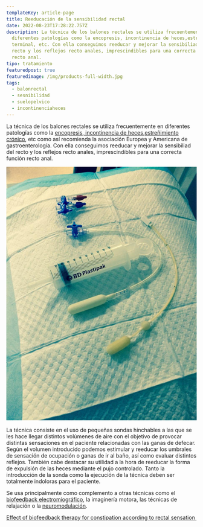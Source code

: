 ```yaml
---
templateKey: article-page
title: Reeducación de la sensibilidad rectal
date: 2022-08-23T17:28:22.757Z
description: La técnica de los balones rectales se utiliza frecuentemente en
  diferentes patologías como la encopresis, incontinencia de heces,estreñimiento
  terminal, etc. Con ella conseguimos reeducar y mejorar la sensibiliad del
  recto y los reflejos recto anales, imprescindibles para una correcta función
  recto anal.
tipo: tratamiento
featuredpost: true
featuredimage: /img/products-full-width.jpg
tags:
  - balonrectal
  - sesnibilidad
  - suelopelvico
  - incontinenciaheces
---
```

<p>La técnica de los balones rectales se utiliza frecuentemente en diferentes patologías como la <a href="http://www.fisioterapiasuelopelvico.com/pacientes/ninos/encopresis">encopresis</a>,<a href="http://www.fisioterapiasuelopelvico.com/pacientes/mujeres/incontinencia-heces-gases"> incontinencia de heces</a>,<a href="http://www.fisioterapiasuelopelvico.com/pacientes/hombres/estrenimiento">estreñimiento crónico</a>, etc como así recomienda la asociación Europea y Americana de gastroenterología. Con ella conseguimos reeducar y mejorar la sensibiliad del recto y los reflejos recto anales, imprescindibles para una correcta función recto anal.</p>

<p><img alt="" src="/static/img/tratamientos/reeducacion-sensibilidad-rectal/reeducacion-sensibilidad-rectal.jpeg"/></p>

<p>La técnica consiste en el uso de pequeñas sondas hinchables a las que se les hace llegar distintos volúmenes de aire con el objetivo de provocar distintas sensaciones en el paciente relacionadas con las ganas de defecar. Según el volumen introducido podemos estimular y reeducar los umbrales de sensación de ocupación o ganas de ir al baño, así como evaluar distintos reflejos. También cabe destacar su utilidad a la hora de reeducar la forma de expulsión de las heces mediante el pujo controlado. Tanto la introducción de la sonda como la ejecución de la técnica deben ser totalmente indoloras para el paciente.</p>

<p>Se usa principalmente como complemento a otras técnicas como el <a href="http://www.fisioterapiasuelopelvico.com/tecnicas/biofeedback-electromiografico">biofeedback electromiográfico</a>, la imaginería motora, las técnicas de relajación o la <a href="http://www.fisioterapiasuelopelvico.com/tecnicas/neuromodulacion-periferica-nervio-tibial-posterior">neuromodulación</a>.</p>

<p><a href="https://www.ncbi.nlm.nih.gov/pmc/articles/PMC3607768/">Effect of biofeedback therapy for constipation according to rectal sensation&nbsp;</a></p>